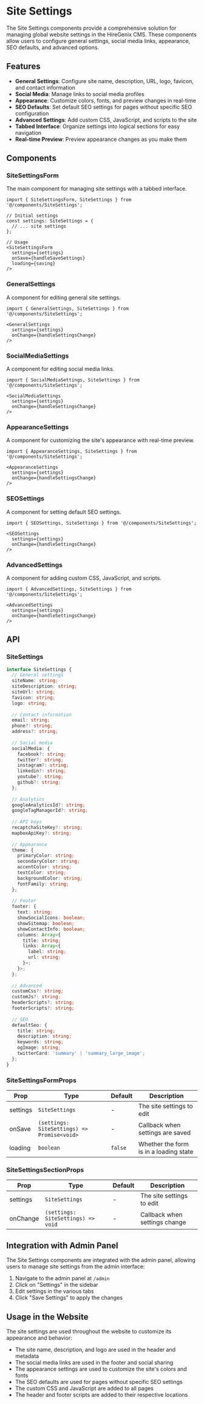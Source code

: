 # Site Settings

The Site Settings components provide a comprehensive solution for managing global website settings in the HireGenix CMS. These components allow users to configure general settings, social media links, appearance, SEO defaults, and advanced options.

## Features

- **General Settings**: Configure site name, description, URL, logo, favicon, and contact information
- **Social Media**: Manage links to social media profiles
- **Appearance**: Customize colors, fonts, and preview changes in real-time
- **SEO Defaults**: Set default SEO settings for pages without specific SEO configuration
- **Advanced Settings**: Add custom CSS, JavaScript, and scripts to the site
- **Tabbed Interface**: Organize settings into logical sections for easy navigation
- **Real-time Preview**: Preview appearance changes as you make them

## Components

### SiteSettingsForm

The main component for managing site settings with a tabbed interface.

```tsx
import { SiteSettingsForm, SiteSettings } from '@/components/SiteSettings';

// Initial settings
const settings: SiteSettings = {
  // ... site settings
};

// Usage
<SiteSettingsForm
  settings={settings}
  onSave={handleSaveSettings}
  loading={saving}
/>
```

### GeneralSettings

A component for editing general site settings.

```tsx
import { GeneralSettings, SiteSettings } from '@/components/SiteSettings';

<GeneralSettings
  settings={settings}
  onChange={handleSettingsChange}
/>
```

### SocialMediaSettings

A component for editing social media links.

```tsx
import { SocialMediaSettings, SiteSettings } from '@/components/SiteSettings';

<SocialMediaSettings
  settings={settings}
  onChange={handleSettingsChange}
/>
```

### AppearanceSettings

A component for customizing the site's appearance with real-time preview.

```tsx
import { AppearanceSettings, SiteSettings } from '@/components/SiteSettings';

<AppearanceSettings
  settings={settings}
  onChange={handleSettingsChange}
/>
```

### SEOSettings

A component for setting default SEO settings.

```tsx
import { SEOSettings, SiteSettings } from '@/components/SiteSettings';

<SEOSettings
  settings={settings}
  onChange={handleSettingsChange}
/>
```

### AdvancedSettings

A component for adding custom CSS, JavaScript, and scripts.

```tsx
import { AdvancedSettings, SiteSettings } from '@/components/SiteSettings';

<AdvancedSettings
  settings={settings}
  onChange={handleSettingsChange}
/>
```

## API

### SiteSettings

```typescript
interface SiteSettings {
  // General settings
  siteName: string;
  siteDescription: string;
  siteUrl: string;
  favicon: string;
  logo: string;
  
  // Contact information
  email: string;
  phone?: string;
  address?: string;
  
  // Social media
  socialMedia: {
    facebook?: string;
    twitter?: string;
    instagram?: string;
    linkedin?: string;
    youtube?: string;
    github?: string;
  };
  
  // Analytics
  googleAnalyticsId?: string;
  googleTagManagerId?: string;
  
  // API keys
  recaptchaSiteKey?: string;
  mapboxApiKey?: string;
  
  // Appearance
  theme: {
    primaryColor: string;
    secondaryColor: string;
    accentColor: string;
    textColor: string;
    backgroundColor: string;
    fontFamily: string;
  };
  
  // Footer
  footer: {
    text: string;
    showSocialIcons: boolean;
    showSitemap: boolean;
    showContactInfo: boolean;
    columns: Array<{
      title: string;
      links: Array<{
        label: string;
        url: string;
      }>;
    }>;
  };
  
  // Advanced
  customCss?: string;
  customJs?: string;
  headerScripts?: string;
  footerScripts?: string;
  
  // SEO
  defaultSeo: {
    title: string;
    description: string;
    keywords: string;
    ogImage: string;
    twitterCard: 'summary' | 'summary_large_image';
  };
}
```

### SiteSettingsFormProps

| Prop | Type | Default | Description |
|------|------|---------|-------------|
| settings | `SiteSettings` | - | The site settings to edit |
| onSave | `(settings: SiteSettings) => Promise<void>` | - | Callback when settings are saved |
| loading | `boolean` | `false` | Whether the form is in a loading state |

### SiteSettingsSectionProps

| Prop | Type | Default | Description |
|------|------|---------|-------------|
| settings | `SiteSettings` | - | The site settings to edit |
| onChange | `(settings: SiteSettings) => void` | - | Callback when settings change |

## Integration with Admin Panel

The Site Settings components are integrated with the admin panel, allowing users to manage site settings from the admin interface:

1. Navigate to the admin panel at `/admin`
2. Click on "Settings" in the sidebar
3. Edit settings in the various tabs
4. Click "Save Settings" to apply the changes

## Usage in the Website

The site settings are used throughout the website to customize its appearance and behavior:

- The site name, description, and logo are used in the header and metadata
- The social media links are used in the footer and social sharing
- The appearance settings are used to customize the site's colors and fonts
- The SEO defaults are used for pages without specific SEO settings
- The custom CSS and JavaScript are added to all pages
- The header and footer scripts are added to their respective locations
